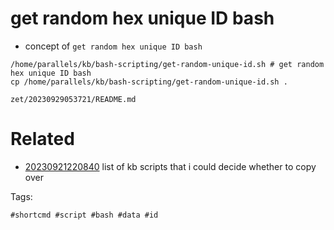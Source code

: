 # get random hex unique ID bash

- concept of `get random hex unique ID bash`

```
/home/parallels/kb/bash-scripting/get-random-unique-id.sh # get random hex unique ID bash
cp /home/parallels/kb/bash-scripting/get-random-unique-id.sh .
```

` zet/20230929053721/README.md `

# Related

- [20230921220840](/zet/20230921220840/README.md) list of kb scripts that i could decide whether to copy over

Tags:

    #shortcmd #script #bash #data #id
